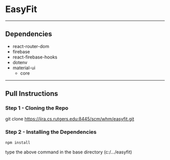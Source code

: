# EasyFit

---

## Dependencies

- react-router-dom
- firebase
- react-firebase-hooks
- dotenv
- material-ui
  - core

---

## Pull Instructions

### Step 1 - Cloning the Repo

git clone https://jira.cs.rutgers.edu:8445/scm/whm/easyfit.git

### Step 2 - Installing the Dependencies

```
npm install
```

type the above command in the base directory (c:/.../easyfit)
